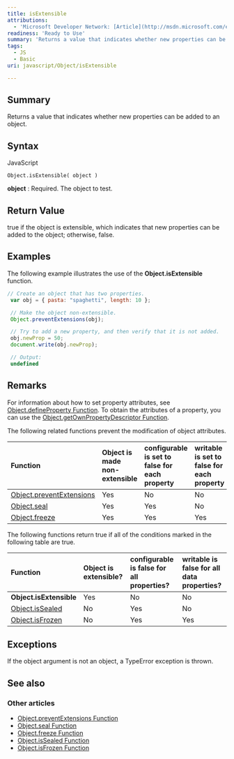 ```yaml
---
title: isExtensible
attributions:
  - 'Microsoft Developer Network: [Article](http://msdn.microsoft.com/en-us/library/ie/ff806188(v=vs.94).aspx)'
readiness: 'Ready to Use'
summary: 'Returns a value that indicates whether new properties can be added to an object.'
tags:
  - JS
  - Basic
uri: javascript/Object/isExtensible

---
```

## <span>Summary</span>

Returns a value that indicates whether new properties can be added to an object.

## <span>Syntax</span>

<span class="language">JavaScript</span>

    Object.isExtensible( object )

**object**
:   Required. The object to test.

## <span>Return Value</span>

true if the object is extensible, which indicates that new properties can be added to the object; otherwise, false.

## <span>Examples</span>

The following example illustrates the use of the **Object.isExtensible** function.

``` js
// Create an object that has two properties.
 var obj = { pasta: "spaghetti", length: 10 };

 // Make the object non-extensible.
 Object.preventExtensions(obj);

 // Try to add a new property, and then verify that it is not added.
 obj.newProp = 50;
 document.write(obj.newProp);

 // Output:
 undefined
```

## <span>Remarks</span>

For information about how to set property attributes, see [Object.defineProperty Function](/javascript/Object/defineProperty). To obtain the attributes of a property, you can use the [Object.getOwnPropertyDescriptor Function](/javascript/Object/getOwnPropertyDescriptor).

The following related functions prevent the modification of object attributes.

|Function|Object is made non-extensible|configurable is set to false for each property|writable is set to false for each property|
|:-------|:----------------------------|:---------------------------------------------|:-----------------------------------------|
|[Object.preventExtensions](/javascript/Object/preventExtensions)|Yes|No|No|
|[Object.seal](/javascript/Object/seal)|Yes|Yes|No|
|[Object.freeze](/javascript/Object/freeze)|Yes|Yes|Yes|

The following functions return true if all of the conditions marked in the following table are true.

|Function|Object is extensible?|configurable is false for all properties?|writable is false for all data properties?|
|:-------|:--------------------|:----------------------------------------|:-----------------------------------------|
|**Object.isExtensible**|Yes|No|No|
|[Object.isSealed](/javascript/Object/isSealed)|No|Yes|No|
|[Object.isFrozen](/javascript/Object/isFrozen)|No|Yes|Yes|

## <span>Exceptions</span>

If the object argument is not an object, a TypeError exception is thrown.

## <span>See also</span>

### <span>Other articles</span>

-   [Object.preventExtensions Function](/javascript/Object/preventExtensions)
-   [Object.seal Function](/javascript/Object/seal)
-   [Object.freeze Function](/javascript/Object/freeze)
-   [Object.isSealed Function](/javascript/Object/isSealed)
-   [Object.isFrozen Function](/javascript/Object/isFrozen)

